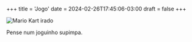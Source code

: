 +++
title = 'Jogo'
date = 2024-02-26T17:45:06-03:00
draft = false
+++

![Mario Kart irado](https://i0.wp.com/celular.pro.br/wp-content/uploads/2020/06/jogos-gratis-pra-iphone-mario.jpg)

Pense num joguinho supimpa.